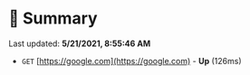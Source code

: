 # 📖 Summary
Last updated: **5/21/2021, 8:55:46 AM**

- `GET` [https://google.com](https://google.com) - **Up** (126ms)
